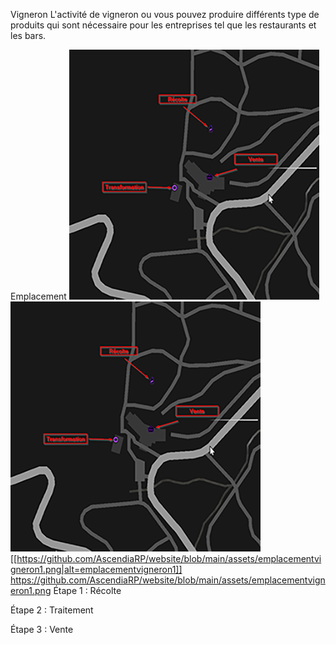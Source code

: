Vigneron
L'activité de vigneron ou vous pouvez produire différents type de produits qui sont nécessaire pour les entreprises tel que les restaurants et les bars. 

Emplacement
![Emplacement Vigneron](/assets/emplacementvigneron1.png)
![Emplacement Vigneron](https://github.com/AscendiaRP/website/blob/main/assets/emplacementvigneron1.png)
[[https://github.com/AscendiaRP/website/blob/main/assets/emplacementvigneron1.png|alt=emplacementvigneron1]]
https://github.com/AscendiaRP/website/blob/main/assets/emplacementvigneron1.png
Étape 1 : Récolte

Étape 2 : Traitement



Étape 3 : Vente


